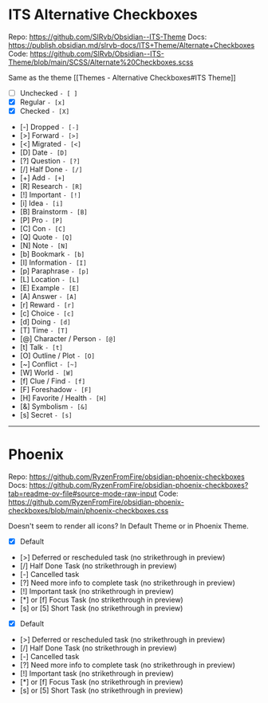 # ITS Alternative Checkboxes
Repo: https://github.com/SlRvb/Obsidian--ITS-Theme
Docs: https://publish.obsidian.md/slrvb-docs/ITS+Theme/Alternate+Checkboxes
Code: https://github.com/SlRvb/Obsidian--ITS-Theme/blob/main/SCSS/Alternate%20Checkboxes.scss

Same as the theme [[Themes - Alternative Checkboxes#ITS Theme]]

- [ ] Unchecked `- [ ]`
- [x] Regular `- [x]`
- [X] Checked  `- [X]`
- [-] Dropped  `- [-]`
- [>] Forward  `- [>]`
- [<] Migrated  `- [<]`
- [D] Date  `- [D]`
- [?] Question  `- [?]`
- [/] Half Done  `- [/]`
- [+] Add  `- [+]`
- [R] Research  `- [R]`
- [!] Important  `- [!]`
- [i] Idea  `- [i]`
- [B] Brainstorm  `- [B]`
- [P] Pro  `- [P]`
- [C] Con  `- [C]`
- [Q] Quote  `- [Q]`
- [N] Note  `- [N]`
- [b] Bookmark  `- [b]`
- [I] Information  `- [I]`
- [p] Paraphrase  `- [p]`
- [L] Location  `- [L]`
- [E] Example  `- [E]`
- [A] Answer  `- [A]`
- [r] Reward `- [r]`
- [c] Choice  `- [c]`
- [d] Doing  `- [d]`
- [T] Time  `- [T]`
- [@] Character / Person  `- [@]`
- [t] Talk  `- [t]`
- [O] Outline / Plot  `- [O]`
- [~] Conflict  `- [~]`
- [W] World  `- [W]`
- [f] Clue / Find  `- [f]`
- [F] Foreshadow  `- [F]`
- [H] Favorite / Health  `- [H]`
- [&] Symbolism  `- [&]`
- [s] Secret  `- [s]`

---

# Phoenix
Repo: https://github.com/RyzenFromFire/obsidian-phoenix-checkboxes
Docs: https://github.com/RyzenFromFire/obsidian-phoenix-checkboxes?tab=readme-ov-file#source-mode-raw-input
Code: https://github.com/RyzenFromFire/obsidian-phoenix-checkboxes/blob/main/phoenix-checkboxes.css

Doesn't seem to render all icons? In Default Theme or in Phoenix Theme.

- [x] Default
- [>] Deferred or rescheduled task (no strikethrough in preview)
- [/] Half Done Task (no strikethrough in preview)
- [-] Cancelled task
- [?] Need more info to complete task (no strikethrough in preview)
- [!] Important task (no strikethrough in preview)
- [*] or [f] Focus Task (no strikethrough in preview)
- [s] or [5] Short Task (no strikethrough in preview)
- [x] Default
- [>] Deferred or rescheduled task (no strikethrough in preview)
- [/] Half Done Task (no strikethrough in preview)
- [-] Cancelled task
- [?] Need more info to complete task (no strikethrough in preview)
- [!] Important task (no strikethrough in preview)
- [*] or [f] Focus Task (no strikethrough in preview)
- [s] or [5] Short Task (no strikethrough in preview)